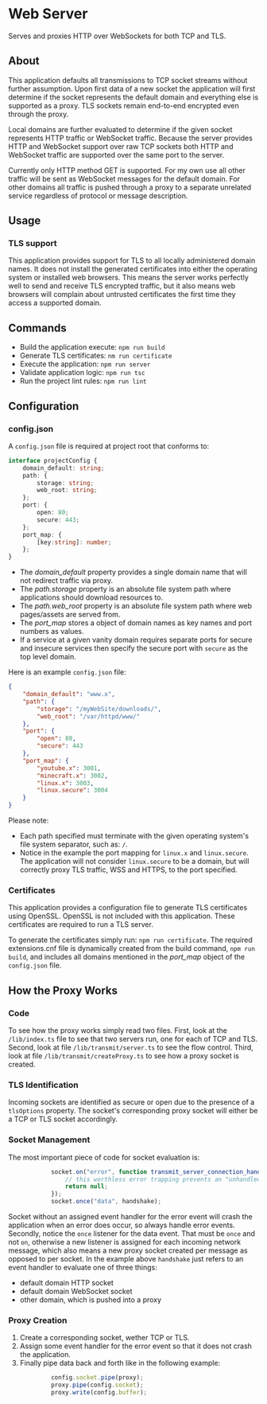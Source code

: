 # Web Server
Serves and proxies HTTP over WebSockets for both TCP and TLS.

## About
This application defaults all transmissions to TCP socket streams without further assumption.
Upon first data of a new socket the application will first determine if the socket represents the default domain and everything else is supported as a proxy.
TLS sockets remain end-to-end encrypted even through the proxy.

Local domains are further evaluated to determine if the given socket represents HTTP traffic or WebSocket traffic.
Because the server provides HTTP and WebSocket support over raw TCP sockets both HTTP and WebSocket traffic are supported over the same port to the server.

Currently only HTTP method GET is supported.
For my own use all other traffic will be sent as WebSocket messages for the default domain.
For other domains all traffic is pushed through a proxy to a separate unrelated service regardless of protocol or message description.

## Usage
### TLS support
This application provides support for TLS to all locally administered domain names.
It does not install the generated certificates into either the operating system or installed web browsers.
This means the server works perfectly well to send and receive TLS encrypted traffic, but it also means web browsers will complain about untrusted certificates the first time they access a supported domain.

## Commands
* Build the application execute: `npm run build`
* Generate TLS certificates: `nm run certificate`
* Execute the application: `npm run server`
* Validate application logic: `npm run tsc`
* Run the project lint rules: `npm run lint`

## Configuration
### config.json
A `config.json` file is required at project root that conforms to:

```typescript
interface projectConfig {
    domain_default: string;
    path: {
        storage: string;
        web_root: string;
    };
    port: {
        open: 80;
        secure: 443;
    };
    port_map: {
        [key:string]: number;
    };
}
```

* The *domain_default* property provides a single domain name that will not redirect traffic via proxy.
* The *path.storage* property is an absolute file system path where applications should download resources to.
* The *path.web_root* property is an absolute file system path where web pages/assets are served from.
* The *port_map* stores a object of domain names as key names and port numbers as values.
* If a service at a given vanity domain requires separate ports for secure and insecure services then specify the secure port with `secure` as the top level domain.

Here is an example `config.json` file:

```json
{
    "domain_default": "www.x",
    "path": {
        "storage": "/myWebSite/downloads/",
        "web_root": "/var/httpd/www/"
    },
    "port": {
        "open": 80,
        "secure": 443
    },
    "port_map": {
        "youtube.x": 3001,
        "minecraft.x": 3002,
        "linux.x": 3003,
        "linux.secure": 3004
    }
}
```

Please note:
* Each path specified must terminate with the given operating system's file system separator, such as: `/`.
* Notice in the example the port mapping for `linux.x` and `linux.secure`.
   The application will not consider `linux.secure` to be a domain, but will correctly proxy TLS traffic, WSS and HTTPS, to the port specified.

### Certificates
This application provides a configuration file to generate TLS certificates using OpenSSL.
OpenSSL is not included with this application.
These certificates are required to run a TLS server.

To generate the certificates simply run: `npm run certificate`.
The required extensions.cnf file is dynamically created from the build command, `npm run build`, and includes all domains mentioned in the *port_map* object of the `config.json` file.

## How the Proxy Works
### Code
To see how the proxy works simply read two files.
First, look at the `/lib/index.ts` file to see that two servers run, one for each of TCP and TLS.
Second, look at file `/lib/transmit/server.ts` to see the flow control.
Third, look at file `/lib/transmit/createProxy.ts` to see how a proxy socket is created.

### TLS Identification
Incoming sockets are identified as secure or open due to the presence of a `tlsOptions` property.
The socket's corresponding proxy socket will either be a TCP or TLS socket accordingly.

### Socket Management
The most important piece of code for socket evaluation is:
```typescript
            socket.on("error", function transmit_server_connection_handshake_socketError():void {
                // this worthless error trapping prevents an "unhandled error" escalation that breaks the process
                return null;
            });
            socket.once("data", handshake);
```

Socket without an assigned event handler for the error event will crash the application when an error does occur, so always handle error events.
Secondly, notice the `once` listener for the data event.
That must be `once` and not `on`, otherwise a new listener is assigned for each incoming network message, which also means a new proxy socket created per message as opposed to per socket.
In the example above `handshake` just refers to an event handler to evaluate one of three things:

* default domain HTTP socket
* default domain WebSocket socket
* other domain, which is pushed into a proxy

### Proxy Creation
1. Create a corresponding socket, wether TCP or TLS.
2. Assign some event handler for the error event so that it does not crash the application.
3. Finally pipe data back and forth like in the following example:

```typescript
            config.socket.pipe(proxy);
            proxy.pipe(config.socket);
            proxy.write(config.buffer);
```
